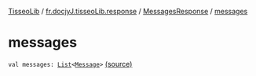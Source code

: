 [TisseoLib](../../index.md) / [fr.docjyJ.tisseoLib.response](../index.md) / [MessagesResponse](index.md) / [messages](./messages.md)

# messages

`val messages: `[`List`](https://kotlinlang.org/api/latest/jvm/stdlib/kotlin.collections/-list/index.html)`<`[`Message`](../../fr.docjy-j.tisseo-lib.model.message/-message/index.md)`>` [(source)](https://github.com/docjyj/tisseoLib/tree/master/src/main/kotlin/fr/docjyJ/tisseoLib/response/MessagesResponse.kt#L19)